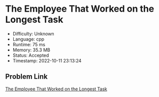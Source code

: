 # The Employee That Worked on the Longest Task

- Difficulty: Unknown
- Language: cpp
- Runtime: 75 ms
- Memory: 35.3 MB
- Status: Accepted
- Timestamp: 2022-10-11 23:13:24

## Problem Link
[The Employee That Worked on the Longest Task](https://leetcode.com/problems/the-employee-that-worked-on-the-longest-task)

